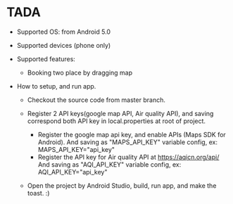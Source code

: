 # TADA

* Supported OS: from Android 5.0
* Supported devices (phone only)
* Supported features:
    + Booking two place by dragging map
      
* How to setup, and run app.
    + Checkout the source code from master branch.
    + Register 2 API keys(google map API, Air quality API), and saving correspond both API key in local.properties at root of project.
        - Register the google map api key, and enable APIs (Maps SDK for Android). And saving as "MAPS_API_KEY" variable config, ex: MAPS_API_KEY="api_key"
        - Register the API key for Air quality API at https://aqicn.org/api/ And saving as "AQI_API_KEY" variable config, ex: AQI_API_KEY="api_key"
      
    + Open the project by Android Studio, build, run app, and make the toast. :)
